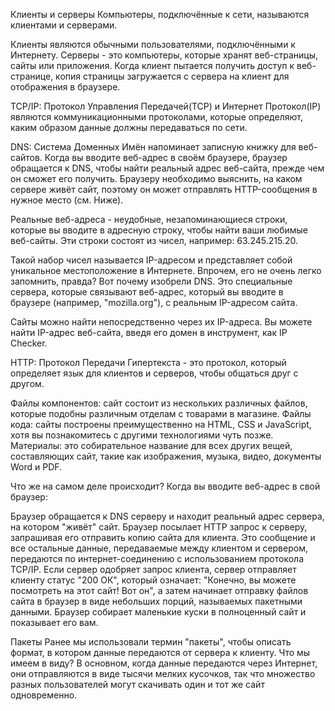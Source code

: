 Клиенты и серверы
Компьютеры, подключённые к сети, называются клиентами и серверами.

Клиенты являются обычными пользователями, подключёнными к Интернету.
Серверы - это компьютеры, которые хранят веб-страницы, сайты или приложения. Когда клиент пытается получить доступ к веб-странице, копия страницы загружается с сервера на клиент для отображения в браузере.

TCP/IP:
Протокол Управления Передачей(TCP) и Интернет Протокол(IP) являются коммуникационными протоколами, которые определяют, каким образом данные должны передаваться по сети.

DNS:
Система Доменных Имён напоминает записную книжку для веб-сайтов. Когда вы вводите веб-адрес в своём браузере, браузер обращается к DNS, чтобы найти реальный адрес веб-сайта, прежде чем он сможет его получить. Браузеру необходимо выяснить, на каком сервере живёт сайт, поэтому он может отправлять HTTP-сообщения в нужное место (см. Ниже).

Реальные веб-адреса - неудобные, незапоминающиеся строки, которые вы вводите в адресную строку, чтобы найти ваши любимые веб-сайты. Эти строки состоят из чисел, например: 63.245.215.20.

Такой набор чисел называется IP-адресом и представляет собой уникальное местоположение в Интернете. Впрочем, его не очень легко запомнить, правда? Вот почему изобрели DNS. Это специальные сервера, которые связывают веб-адрес, который вы вводите в браузере (например, "mozilla.org"), с реальным IP-адресом сайта.

Сайты можно найти непосредственно через их IP-адреса. Вы можете найти IP-адрес веб-сайта, введя его домен в инструмент, как IP Checker.

HTTP:
Протокол Передачи Гипертекста - это протокол, который определяет язык для клиентов и серверов, чтобы общаться друг с другом.

Файлы компонентов: сайт состоит из нескольких различных файлов, которые подобны различным отделам с товарами в магазине.
Файлы кода: сайты построены преимущественно на HTML, CSS и JavaScript, хотя вы познакомитесь с другими технологиями чуть позже.
Материалы: это собирательное название для всех других вещей, составляющих сайт, такие как изображения, музыка, видео, документы Word и PDF.

Что же на самом деле происходит?
Когда вы вводите веб-адрес в свой браузер:

Браузер обращается к DNS серверу и находит реальный адрес сервера, на котором "живёт" сайт.
Браузер посылает HTTP запрос к серверу, запрашивая его отправить копию сайта для клиента.
Это сообщение и все остальные данные, передаваемые между клиентом и сервером, передаются по интернет-соединению с использованием протокола TCP/IP.
Если сервер одобряет запрос клиента, сервер отправляет клиенту статус "200 ОК", который означает: "Конечно, вы можете посмотреть на этот сайт! Вот он", а затем начинает отправку файлов сайта в браузер в виде небольших порций, называемых пакетными данными.
Браузер собирает маленькие куски в полноценный сайт и показывает его вам.

Пакеты
Ранее мы использовали термин "пакеты", чтобы описать формат, в котором данные передаются от сервера к клиенту. Что мы имеем в виду? В основном, когда данные передаются через Интернет, они отправляются в виде тысячи мелких кусочков, так что множество разных пользователей могут скачивать один и тот же сайт одновременно.
